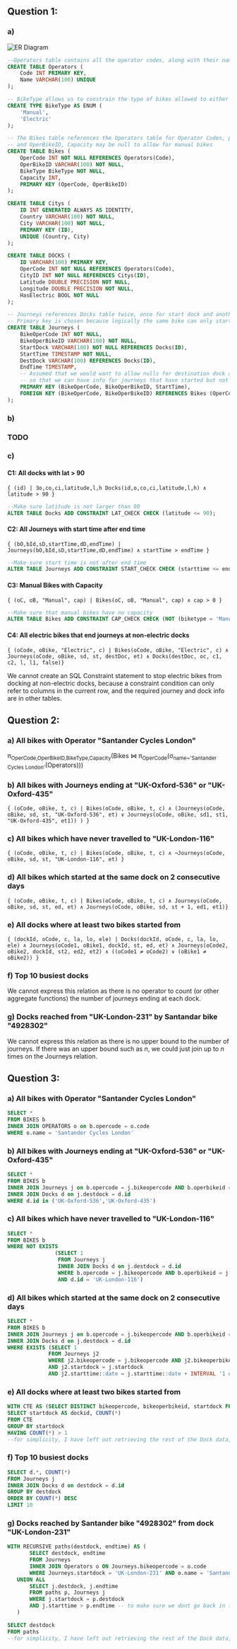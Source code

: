 ## Question 1:

### a)

![ER Diagram](relationships.real.large.png)

```sql
--Operators table contains all the operator codes, along with their names.  Names are unique for each operator
CREATE TABLE Operators (
	Code INT PRIMARY KEY,
	Name VARCHAR(100) UNIQUE
);

-- BikeType allows us to constrain the type of bikes allowed to either Manual or Electric
CREATE TYPE BikeType AS ENUM (
	'Manual',
	'Electric'
);

-- The Bikes table references the Operators table for Operator Codes, primary key is a combination of OperCode 
-- and OperBikeID, Capacity may be null to allow for manual bikes
CREATE TABLE Bikes (
	OperCode INT NOT NULL REFERENCES Operators(Code),
	OperBikeID VARCHAR(100) NOT NULL,
	BikeType BikeType NOT NULL,
	Capacity INT,
	PRIMARY KEY (OperCode, OperBikeID)
);

CREATE TABLE Citys (
	ID INT GENERATED ALWAYS AS IDENTITY,
	Country VARCHAR(100) NOT NULL,
	City VARCHAR(100) NOT NULL,
	PRIMARY KEY (ID),
	UNIQUE (Country, City)
);

CREATE TABLE DOCKS (
	ID VARCHAR(100) PRIMARY KEY,
	OperCode INT NOT NULL REFERENCES Operators(Code),
	CityID INT NOT NULL REFERENCES Citys(ID),
	Latitude DOUBLE PRECISION NOT NULL,
	Longitude DOUBLE PRECISION NOT NULL,
	HasElectric BOOL NOT NULL
);

-- Journeys references Docks table twice, once for start dock and another time for end dock
-- Primary key is chosen because logically the same bike can only start one trip at a time
CREATE TABLE Journeys (
	BikeOperCode INT NOT NULL,
	BikeOperBikeID VARCHAR(100) NOT NULL,
	StartDock VARCHAR(100) NOT NULL REFERENCES Docks(ID),	
	StartTime TIMESTAMP NOT NULL,
	DestDock VARCHAR(100) REFERENCES Docks(ID), 
	EndTime TIMESTAMP,	
	-- Assumed that we would want to allow nulls for destination dock and end time, 
	-- so that we can have info for journeys that have started but not finished yet
	PRIMARY KEY (BikeOperCode, BikeOperBikeID, StartTime),
	FOREIGN KEY (BikeOperCode, BikeOperBikeID) REFERENCES Bikes (OperCode, OperBikeID)
);
```

### b)

### TODO

### c)

#### C1: All docks with lat > 90

```{ (id) | ∃o,co,ci,latitude,l,h Docks(id,o,co,ci,latitude,l,h) ∧ latitude > 90 }```

 ```sql
--Make sure latitude is not larger than 90
ALTER TABLE Docks ADD CONSTRAINT LAT_CHECK CHECK (latitude <= 90);
```

#### C2: All Journeys with start time after end time

```{ (bO,bId,sD,startTime,dD,endTime) | Journeys(bO,bId,sD,startTime,dD,endTime) ∧ startTime > endTime }```

 ```sql
--Make sure start time is not after end time
ALTER TABLE Journeys ADD CONSTRAINT START_CHECK CHECK (starttime <= endtime);
```

#### C3: Manual Bikes with Capacity

```{ (oC, oB, "Manual", cap) | Bikes(oC, oB, "Manual", cap) ∧ cap > 0 }```

 ```sql
--Make sure that manual bikes have no capacity
ALTER TABLE Bikes ADD CONSTRAINT CAP_CHECK CHECK (NOT (biketype = 'Manual' AND (capacity is not NULL OR capacity > 0)))
```

#### C4: All electric bikes that end journeys at non-electric docks

```{ (oCode, oBike, "Electric", c) | Bikes(oCode, oBike, "Electric", c) ∧ Journeys(oCode, oBike, sd, st, destDoc, et) ∧ Docks(destDoc, oc, c1, c2, l, l1, false)}```

We cannot create an SQL Constraint statement to stop electric bikes from docking at non-electric docks, because a constraint condition can only refer to columns in the current row, and the required journey and dock info are in other tables.

## Question 2:

### a) All bikes with Operator "Santander Cycles London"

π<sub>OperCode,OperBikeID,BikeType,Capacity</sub>(Bikes ⋈ π<sub>OperCode</sub>(σ<sub>name~'Santander Cycles London'</sub>(Operators)))

### b) All bikes with Journeys ending at "UK-Oxford-536" or "UK-Oxford-435"

```{ (oCode, oBike, t, c) | Bikes(oCode, oBike, t, c) ∧ (Journeys(oCode, oBike, sd, st, "UK-Oxford-536", et) ∨ Journeys(oCode, oBike, sd1, st1, "UK-Oxford-435", et1)) ) }```

### c) All bikes which have never travelled to "UK-London-116"

```{ (oCode, oBike, t, c) | Bikes(oCode, oBike, t, c) ∧ ¬Journeys(oCode, oBike, sd, st, "UK-London-116", et) }```

### d) All bikes which started at the same dock on 2 consecutive days

```{ (oCode, oBike, t, c) | Bikes(oCode, oBike, t, c) ∧ Journeys(oCode, oBike, sd, st, ed, et) ∧ Journeys(oCode, oBike, sd, st + 1, ed1, et1)}```

### e) All docks where at least two bikes started from

````{ (dockId, oCode, c, la, lo, ele) | Docks(dockId, oCode, c, la, lo, ele) ∧ Journeys(oCode1, oBike1, dockId, st, ed, et) ∧ Journeys(oCode2, oBike2, dockId, st2, ed2, et2) ∧ ((oCode1 ≠ oCode2) ∨ (oBike1 ≠ oBike2)) }````

### f) Top 10 busiest docks

We cannot express this relation as there is no operator to count (or other aggregate functions) the number of journeys ending at each dock.

### g) Docks reached from "UK-London-231" by Santandar bike "4928302"

We cannot express this relation as there is no upper bound to the number of journeys.  If there was an upper bound such as *n*, we could just join up to *n* times on the Journeys relation.

## Question 3:

### a) All bikes with Operator "Santander Cycles London"

 ```sql
 SELECT *
FROM BIKES b 
INNER JOIN OPERATORS o on b.opercode = o.code
WHERE o.name = 'Santander Cycles London'
```

### b) All bikes with Journeys ending at "UK-Oxford-536" or "UK-Oxford-435"

 ```sql
SELECT *
FROM BIKES b 
INNER JOIN Journeys j on b.opercode = j.bikeopercode AND b.operbikeid = j.bikeoperbikeid
INNER JOIN Docks d on j.destdock = d.id
WHERE d.id in ('UK-Oxford-536','UK-Oxford-435')
```

### c) All bikes which have never travelled to "UK-London-116"

 ```sql
SELECT *
FROM BIKES b 
WHERE NOT EXISTS 
                (SELECT 1 
                 FROM Journeys j
                 INNER JOIN Docks d on j.destdock = d.id
                 WHERE b.opercode = j.bikeopercode AND b.operbikeid = j.bikeoperbikeid
                 AND d.id = 'UK-London-116')
```

### d) All bikes which started at the same dock on 2 consecutive days

 ```sql
SELECT *
FROM BIKES b 
INNER JOIN Journeys j on b.opercode = j.bikeopercode AND b.operbikeid = j.bikeoperbikeid
INNER JOIN Docks d on j.destdock = d.id
WHERE EXISTS (SELECT 1 
			  FROM Journeys j2 
			  WHERE j2.bikeopercode = j.bikeopercode AND j2.bikeoperbikeid = j.bikeoperbikeid
			  AND j2.startdock = j.startdock
			  AND j2.starttime::date = j.starttime::date + INTERVAL '1 day')
```

### e) All docks where at least two bikes started from

 ```sql
WITH CTE AS (SELECT DISTINCT bikeopercode, bikeoperbikeid, startdock FROM Journeys) -- get all the bikes that have ever used the dock, removing duplicate rows
SELECT startdock AS dockid, COUNT(*)
FROM CTE
GROUP BY startdock
HAVING COUNT(*) > 1
--for simplicity, I have left out retrieving the rest of the Dock data, but this can be gotten via a simple inner join between cte and the docks table in the final query
 ```

### f) Top 10 busiest docks

 ```sql
SELECT d.*, COUNT(*)
FROM Journeys j
INNER JOIN Docks d on destdock = d.id
GROUP BY destdock
ORDER BY COUNT(*) DESC
LIMIT 10
  ```

### g) Docks reached by Santander bike "4928302" from dock "UK-London-231"

 ```sql
WITH RECURSIVE paths(destdock, endtime) AS (
		SELECT destdock, endtime 
		FROM Journeys
		INNER JOIN Operators o ON Journeys.bikeopercode = o.code
		WHERE Journeys.startdock = 'UK-London-231' AND o.name = 'Santander Cycles London' AND Journeys.bikeoperbikeid = '4928302'
	UNION ALL
		SELECT j.destdock, j.endtime 
		FROM paths p, Journeys j
		WHERE j.startdock = p.destdock 
		AND j.starttime > p.endtime -- to make sure we dont go back in time
	)

SELECT destdock
FROM paths
--for simplicity, I have left out retrieving the rest of the Dock data, but this can be gotten via a simple inner join between paths and the docks table in the final query
 ```